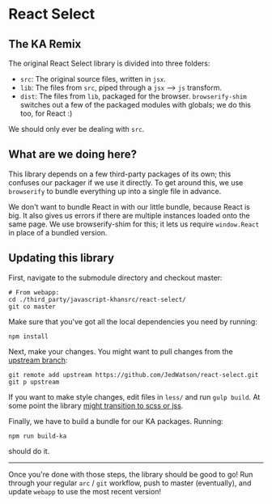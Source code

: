 # React Select
## The KA Remix

The original React Select library is divided into three folders:

 - `src`: The original source files, written in `jsx`.
 - `lib`: The files from `src`, piped through a `jsx` --> `js` transform.
 - `dist`: The files from `lib`, packaged for the browser. `browserify-shim` switches out a few of the packaged modules with globals; we do this too, for React :)

We should only ever be dealing with `src`.
## What are we doing here?

This library depends on a few third-party packages of its own; this confuses our packager if we use it directly. To get around this, we use `browserify` to bundle everything up into a single file in advance.

We don't want to bundle React in with our little bundle, because React is big. It also gives us errors if there are multiple instances loaded onto the same page. We use browserify-shim for this; it lets us require `window.React` in place of a bundled version.

## Updating this library
First, navigate to the submodule directory and checkout master:

```
# From webapp:
cd ./third_party/javascript-khansrc/react-select/
git co master
```

Make sure that you've got all the local dependencies you need by running:

```
npm install
```

Next, make your changes. You might want to pull changes from the [upstream branch](https://github.com/JedWatson/react-select):

```
git remote add upstream https://github.com/JedWatson/react-select.git
git p upstream
```

If you want to make style changes, edit files in `less/` and run `gulp build`. At some point the library [might transition to scss or jss](https://github.com/JedWatson/react-select/issues/541).

Finally, we have to build a bundle for our KA packages. Running:

```
npm run build-ka
```

should do it.

-----

Once you're done with those steps, the library should be good to go! Run through your regular `arc` / `git` workflow, push to master (eventually), and update `webapp` to use the most recent version!
